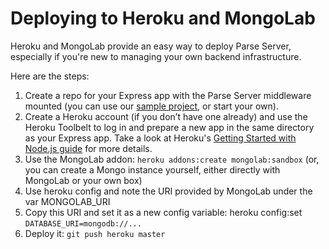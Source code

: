 # Deploying to Heroku and MongoLab

Heroku and MongoLab provide an easy way to deploy Parse Server, especially if you're new to managing your own backend infrastructure.

Here are the steps:

1. Create a repo for your Express app with the Parse Server middleware mounted (you can use our [sample project](https://github.com/ParsePlatform/parse-server-example), or start your own).
2. Create a Heroku account (if you don’t have one already) and use the Heroku Toolbelt to log in and prepare a new app in the same directory as your Express app. Take a look at Heroku's [Getting Started with Node.js guide](https://devcenter.heroku.com/articles/getting-started-with-nodejs#introduction) for more details.
3. Use the MongoLab addon: `heroku addons:create mongolab:sandbox` (or, you can create a Mongo instance yourself, either directly with MongoLab or your own box)
4. Use heroku config and note the URI provided by MongoLab under the var MONGOLAB_URI
5. Copy this URI and set it as a new config variable: heroku config:set `DATABASE_URI=mongodb://...`
6. Deploy it: `git push heroku master`